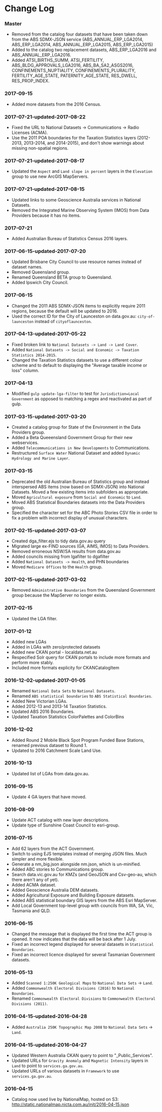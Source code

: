
Change Log
==========

### Master

* Removed from the catalog four datasets that have been taken down from the ABS SDMX-JSON service (ABS_ANNUAL_ERP_LGA2014, ABS_ERP_LGA2014, ABS_ANNUAL_ERP_LGA2015, ABS_ERP_LGA2015)
* Added to the catalog two replacement datasets, ABS_ERP_LGA2016 and ABS_ANNUAL_ERP_LGA2016.
* Added ATSI_BIRTHS_SUMM, ATSI_FERTILITY, ABS_BLDG_APPROVALS_LGA2016, ABS_BA_SA2_ASGS2016, CONFINEMENTS_NUPTIALITY, CONFINEMENTS_PLURALITY, FERTILITY_AGE_STATE, PATERNITY_AGE_STATE, RES_DWELL, RES_PROP_INDEX.

### 2017-09-15

* Added more datasets from the 2016 Census.

### 2017-07-21-updated-2017-08-22

* Fixed the URL to National Datasets -> Communications -> Radio Licenses (ACMA).
* Use the 2011 POA boundaries for the Taxation Statistics layers (2012-2013, 2013-2014, and 2014-2015), and don't show warnings about missing non-spatial regions.

### 2017-07-21-updated-2017-08-17

* Updated the `Aspect` and `Land slope in percent` layers in the `Elevation` group to use new ArcGIS MapServers.

### 2017-07-21-updated-2017-08-15

* Updated links to some Geoscience Australia services in National Datasets.
* Removed the Integrated Marine Observing System (IMOS) from Data Providers because it has no items.

### 2017-07-21

* Added Australian Bureau of Statistics Census 2016 layers.

### 2017-06-15-updated-2017-07-20

* Updated Brisbane City Council to use resource names instead of dataset names.
* Removed Queensland group.
* Renamed Queensland BETA group to Queensland.
* Added Ipswich City Council.

### 2017-06-15

* Changed the 2011 ABS SDMX-JSON items to explicitly require 2011 regions, because the default will be updated to 2016.
* Used the correct ID for the City of Launceston on data.gov.au: `city-of-launceston` instead of `cityoflaunceston`.

### 2017-04-13-updated-2017-05-22

* Fixed broken link to `National Datasets -> Land -> Land Cover`.
* Added `National Datasets -> Social and Economic -> Taxation Statistics 2014-2015`.
* Changed the Taxation Statistics datasets to use a different colour scheme and to default to displaying the "Average taxable income or loss" column.

### 2017-04-13

* Modified `gulp update-lga-filter` to test for `Jurisdiction=Local Government` as opposed to matching a regex and reactivated as part of gulp.

### 2017-03-15-updated-2017-03-20

* Created a catalog group for State of the Environment in the Data Providers group.
* Added a Beta Queeensland Government Group for their new webservices.
* Added `Telecommunications in New Developments` to Communications.
* Restructured `Surface Water` National Dataset and added `Dynamic Hydrology and Marine Layer`. 

### 2017-03-15

* Deprecated the old Australian Bureau of Statistics group and instead interspersed ABS items (now based on SDMX-JSON) into National Datasets.  Moved a few existing items into subfolders as appropriate.
* Moved `Agricultural exposure` from `Social and Economic` to `Land`.
* Moved ABS Statistical Boundaries datasets into the Data Providers group.
* Specified the character set for the ABC Photo Stories CSV file in order to fix a problem with incorrect display of unusual characters.

### 2017-02-15-updated-2017-03-07

* Created dga_filter.ejs to tidy data.gov.au query
* Migrated large ex-FIND sources (GA, AIMS, IMOS) to Data Providers.
* Removed erroneous NSW/SA results from data.gov.au
* Added councils missing from lgafilter to dgafilter
* Added `National Datasets -> Health`, and PHN boundaries
* Moved `Medicare Offices` to the `Health` group.

### 2017-02-15-updated-2017-03-02

* Removed `Administrative Boundaries` from the Queensland Government group because the MapServer no longer exists.

### 2017-02-15

* Updated the LGA filter.

### 2017-01-12

* Added new LGAs
* Added in LGAs with zero/protected datasets
* Added new CKAN portal - localdata.net.au
* Respecified Solr query for CKAN portals to include more formats and perform more stably.
* Included more formats explicity for CKANCatalogItem

### 2016-12-02-updated-2017-01-05

* Renamed `National Data Sets` to `National Datasets`.
* Renamed `ABS statistical boundaries` to `ABS Statistical Boundaries`.
* Added New Victorian LGAs.
* Added 2012-13 and 2013-14 Taxation Statistics.
* Updated ABS 2016 Boundaries.
* Updated Taxation Statistics ColorPalettes and ColorBins

### 2016-12-02

* Added Round 2 Mobile Black Spot Program Funded Base Stations, renamed previous dataset to Round 1.
* Updated to 2016 Catchment Scale Land Use.

### 2016-10-13

* Updated list of LGAs from data.gov.au.

### 2016-09-15

* Update 4 GA layers that have moved.

### 2016-08-09

* Update ACT catalog with new layer descriptions.
* Update type of Sunshine Coast Council to esri-group.

### 2016-07-15

* Add 62 layers from the ACT Government.
* Switch to using EJS templates instead of merging JSON files. Much simpler and more flexible.
* Generate a nm_big.json alongside nm.json, which is un-minified.
* Added ABC stories to Communications group.
* Search data.vic.gov.au for KMZs (and GeoJSON and Csv-geo-au, which there aren't any of yet).
* Added ACMA dataset.
* Added Geoscience Australia DEM datasets.
* Added Agricultural Exposure and Building Exposure datasets.
* Added ABS statistical boundary GIS layers from the ABS Esri MapServer.
* Add Local Government top-level group with councils from WA, SA, Vic, Tasmania and QLD.

### 2016-06-15

* Changed the message that is displayed the first time the ACT group is opened.  It now indicates that the data will be back after 1 July.
* Fixed an incorrect legend displayed for several datasets in `Statistical Boundaries`.
* Fixed an incorrect licence displayed for several Tasmanian Government datasets.

### 2016-05-13

* Added `Scanned 1:250K Geological Maps` to `National Data Sets` -> `Land`.
* Added `Commonwealth Electoral Divisions (2016)` to `National Boundaries`.
* Renamed `Commonwealth Electoral Divisions` to `Commonwealth Electoral Divisions (2011)`.

### 2016-04-15-updated-2016-04-28

* Added `Australia 250K Topographic Map 2008` to `National Data Sets` -> `Land`.

### 2016-04-15-updated-2016-04-27

* Updated Western Australia CKAN query to point to "_Public_Services".
* Updated URLs for `Gravity Anomaly` and `Magnetic Intensity` layers in `Land` to point to `services.ga.gov.au`.
* Updated URLs of various datasets in `Framework` to use `services.ga.gov.au`.

### 2016-04-15

* Catalog now used live by NationalMap, hosted on S3: http://static.nationalmap.nicta.com.au/init/2016-04-15.json
